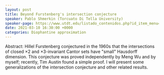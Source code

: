 ```yaml
---
layout: post
title: Beyond Furstenberg's intersection conjecture
speaker: Pablo Shmerkin (Torcuato Di Tella University)
speaker-page: https://www.utdt.edu/listado_contenidos.php?id_item_menu=19661
date: 2021-03-10 16:30:00 +0000
categories: Diophantine approximation
---
```


 Abstract: Hillel Furstenberg conjectured in the 1960s that the intersections of closed $\times 2$ and $\times 3$-invariant Cantor sets have "small" Hausdorff dimension. This conjecture was proved independently by Meng Wu and by myself; recently, Tim Austin found a simple proof. I will present some generalizations of the intersection conjecture and other related results.
